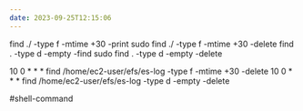 ```yaml
---
date: 2023-09-25T12:15:06
---
```


find ./ -type f -mtime +30  -print
sudo find ./ -type f -mtime +30 -delete
find . -type d -empty -find
sudo find . -type d -empty -delete

10 0 * * *  find /home/ec2-user/efs/es-log -type f -mtime +30 -delete
10 0 * * *  find /home/ec2-user/efs/es-log -type d -empty -delete

#shell-command